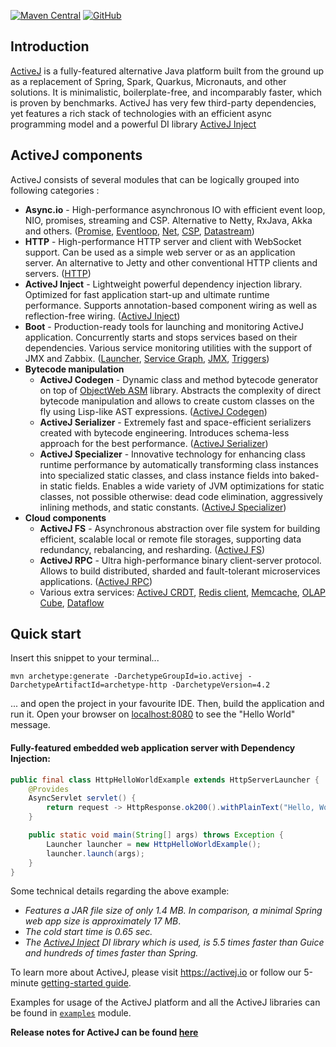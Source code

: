 [![Maven Central](https://img.shields.io/maven-central/v/io.activej/activej)](https://mvnrepository.com/artifact/io.activej)
[![GitHub](https://img.shields.io/github/license/activej/activej)](https://github.com/activej/activej/blob/master/LICENSE)

## Introduction

[ActiveJ](https://activej.io) is a fully-featured alternative Java platform built from the ground up as a replacement of
Spring, Spark, Quarkus, Micronauts, and other solutions. It is minimalistic, boilerplate-free, and incomparably faster,
which is proven by benchmarks. ActiveJ has very few third-party dependencies, yet features a rich stack of technologies
with an efficient async programming model and a powerful DI library [ActiveJ Inject](https://inject.activej.io)

## ActiveJ components

ActiveJ consists of several modules that can be logically grouped into following categories :

* **Async.io** - High-performance asynchronous IO with efficient event loop, NIO, promises,
  streaming and CSP. Alternative to Netty, RxJava, Akka and others. ([Promise](https://activej.io/promise),
  [Eventloop](https://activej.io/eventloop), [Net](https://activej.io/net),
  [CSP](https://activej.io/csp), [Datastream](https://activej.io/datastream))
* **HTTP** - High-performance HTTP server and client with WebSocket support. Can be used as a simple web server or as an
  application server. An alternative to Jetty and other conventional HTTP clients and
  servers. ([HTTP](https://activej.io/http))
* **ActiveJ Inject** - Lightweight powerful dependency injection library. Optimized for fast application start-up and
  ultimate runtime performance. Supports annotation-based component wiring as well as reflection-free
  wiring. ([ActiveJ Inject](https://inject.activej.io/))
* **Boot** - Production-ready tools for launching and monitoring ActiveJ application.
  Concurrently starts and stops services based on their dependencies. Various service monitoring
  utilities with the support of JMX and Zabbix. ([Launcher](https://activej.io/launcher), 
  [Service Graph](https://activej.io/service-graph), [JMX](https://github.com/activej/activej/tree/master/boot-jmx), 
  [Triggers](https://github.com/activej/activej/tree/master/boot-triggers))
* **Bytecode manipulation**
    * **ActiveJ Codegen** - Dynamic class and method bytecode generator on top of [ObjectWeb ASM](https://asm.ow2.io/)
      library. Abstracts the complexity of direct bytecode manipulation and allows to create custom classes on the
      fly using Lisp-like AST expressions. ([ActiveJ Codegen](https://codegen.activej.io/))
    * **ActiveJ Serializer** - Extremely fast and space-efficient serializers created with bytecode engineering.
      Introduces schema-less approach for the best performance. ([ActiveJ Serializer](https://serializer.activej.io/))
    * **ActiveJ Specializer** - Innovative technology for enhancing class runtime performance by automatically 
      transforming class instances into specialized static classes, and class
      instance fields into baked-in static fields. Enables a wide variety of JVM optimizations for
      static classes, not possible otherwise: dead code elimination, aggressively inlining
      methods, and static constants. ([ActiveJ Specializer](https://specializer.activej.io/))
* **Cloud components**
    * **ActiveJ FS** - Asynchronous abstraction over file system for building efficient, scalable local or remote 
      file storages, supporting data redundancy, rebalancing, and resharding.
      ([ActiveJ FS](https://fs.activej.io/))
    * **ActiveJ RPC** - Ultra high-performance binary client-server protocol. Allows to build distributed, 
      sharded and fault-tolerant microservices applications. ([ActiveJ RPC](https://rpc.activej.io/))
    * Various extra services:
      [ActiveJ CRDT](https://crdt.activej.io/),
      [Redis client](https://github.com/activej/activej/tree/master/extra/cloud-redis),
      [Memcache](https://github.com/activej/activej/tree/master/extra/cloud-memcache),
      [OLAP Cube](https://github.com/activej/activej/tree/master/extra/cloud-lsmt-cube),
      [Dataflow](https://github.com/activej/activej/tree/master/extra/cloud-dataflow)

## Quick start

Insert this snippet to your terminal...

```
mvn archetype:generate -DarchetypeGroupId=io.activej -DarchetypeArtifactId=archetype-http -DarchetypeVersion=4.2
```

... and open the project in your favourite IDE. Then, build the application and run it. Open your browser
on [localhost:8080](http://localhost:8080)
to see the "Hello World" message.

#### Fully-featured embedded web application server with Dependency Injection:

```java
public final class HttpHelloWorldExample extends HttpServerLauncher {
    @Provides
    AsyncServlet servlet() {
        return request -> HttpResponse.ok200().withPlainText("Hello, World!");
    }

    public static void main(String[] args) throws Exception {
        Launcher launcher = new HttpHelloWorldExample();
        launcher.launch(args);
    }
}
```

Some technical details regarding the above example:

- *Features a JAR file size of only 1.4 MB. In comparison, a minimal Spring web app size is approximately 17 MB*.
- *The cold start time is 0.65 sec.*
- *The [ActiveJ Inject](https://inject.activej.io) DI library which is used, is 5.5 times faster than Guice and hundreds
  of times faster than Spring.*

To learn more about ActiveJ, please visit https://activej.io or follow our
5-minute [getting-started guide](https://activej.io/tutorials/getting-started).

Examples for usage of the ActiveJ platform and all the ActiveJ libraries can be found
in [`examples`](https://github.com/activej/activej/tree/master/examples) module.

**Release notes for ActiveJ can be found [here](https://activej.io/blog/release-notes)**